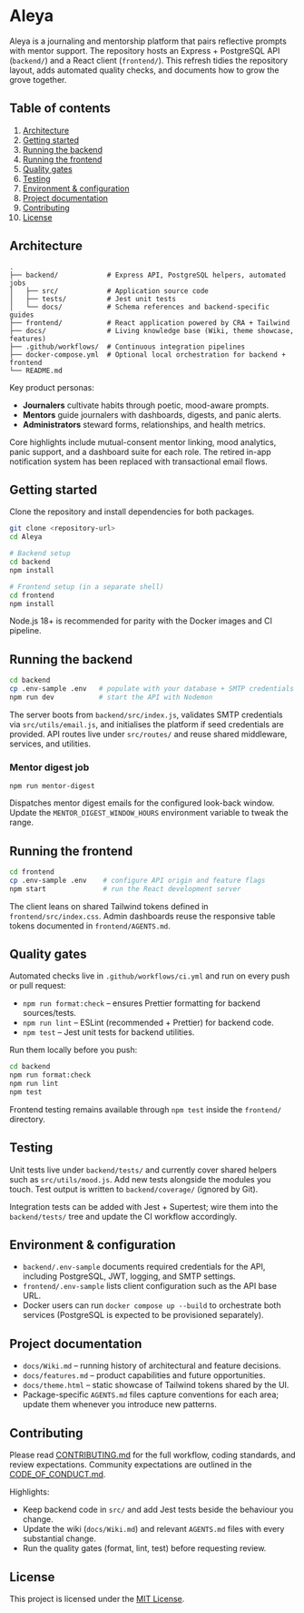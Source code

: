 # Aleya

Aleya is a journaling and mentorship platform that pairs reflective prompts with
mentor support. The repository hosts an Express + PostgreSQL API (`backend/`) and a
React client (`frontend/`). This refresh tidies the repository layout, adds automated
quality checks, and documents how to grow the grove together.

## Table of contents

1. [Architecture](#architecture)
2. [Getting started](#getting-started)
3. [Running the backend](#running-the-backend)
4. [Running the frontend](#running-the-frontend)
5. [Quality gates](#quality-gates)
6. [Testing](#testing)
7. [Environment & configuration](#environment--configuration)
8. [Project documentation](#project-documentation)
9. [Contributing](#contributing)
10. [License](#license)

## Architecture

```
.
├── backend/            # Express API, PostgreSQL helpers, automated jobs
│   ├── src/            # Application source code
│   ├── tests/          # Jest unit tests
│   └── docs/           # Schema references and backend-specific guides
├── frontend/           # React application powered by CRA + Tailwind
├── docs/               # Living knowledge base (Wiki, theme showcase, features)
├── .github/workflows/  # Continuous integration pipelines
├── docker-compose.yml  # Optional local orchestration for backend + frontend
└── README.md
```

Key product personas:

- **Journalers** cultivate habits through poetic, mood-aware prompts.
- **Mentors** guide journalers with dashboards, digests, and panic alerts.
- **Administrators** steward forms, relationships, and health metrics.

Core highlights include mutual-consent mentor linking, mood analytics, panic
support, and a dashboard suite for each role. The retired in-app notification
system has been replaced with transactional email flows.

## Getting started

Clone the repository and install dependencies for both packages.

```bash
git clone <repository-url>
cd Aleya

# Backend setup
cd backend
npm install

# Frontend setup (in a separate shell)
cd frontend
npm install
```

Node.js 18+ is recommended for parity with the Docker images and CI pipeline.

## Running the backend

```bash
cd backend
cp .env-sample .env   # populate with your database + SMTP credentials
npm run dev           # start the API with Nodemon
```

The server boots from `backend/src/index.js`, validates SMTP credentials via
`src/utils/email.js`, and initialises the platform if seed credentials are
provided. API routes live under `src/routes/` and reuse shared middleware,
services, and utilities.

### Mentor digest job

```
npm run mentor-digest
```

Dispatches mentor digest emails for the configured look-back window. Update the
`MENTOR_DIGEST_WINDOW_HOURS` environment variable to tweak the range.

## Running the frontend

```bash
cd frontend
cp .env-sample .env    # configure API origin and feature flags
npm start              # run the React development server
```

The client leans on shared Tailwind tokens defined in `frontend/src/index.css`.
Admin dashboards reuse the responsive table tokens documented in
`frontend/AGENTS.md`.

## Quality gates

Automated checks live in `.github/workflows/ci.yml` and run on every push or
pull request:

- `npm run format:check` – ensures Prettier formatting for backend sources/tests.
- `npm run lint` – ESLint (recommended + Prettier) for backend code.
- `npm test` – Jest unit tests for backend utilities.

Run them locally before you push:

```bash
cd backend
npm run format:check
npm run lint
npm test
```

Frontend testing remains available through `npm test` inside the `frontend/`
directory.

## Testing

Unit tests live under `backend/tests/` and currently cover shared helpers such as
`src/utils/mood.js`. Add new tests alongside the modules you touch. Test output
is written to `backend/coverage/` (ignored by Git).

Integration tests can be added with Jest + Supertest; wire them into the
`backend/tests/` tree and update the CI workflow accordingly.

## Environment & configuration

- `backend/.env-sample` documents required credentials for the API, including
  PostgreSQL, JWT, logging, and SMTP settings.
- `frontend/.env-sample` lists client configuration such as the API base URL.
- Docker users can run `docker compose up --build` to orchestrate both services
  (PostgreSQL is expected to be provisioned separately).

## Project documentation

- `docs/Wiki.md` – running history of architectural and feature decisions.
- `docs/features.md` – product capabilities and future opportunities.
- `docs/theme.html` – static showcase of Tailwind tokens shared by the UI.
- Package-specific `AGENTS.md` files capture conventions for each area; update
  them whenever you introduce new patterns.

## Contributing

Please read [CONTRIBUTING.md](CONTRIBUTING.md) for the full workflow, coding
standards, and review expectations. Community expectations are outlined in the
[CODE_OF_CONDUCT.md](CODE_OF_CONDUCT.md).

Highlights:

- Keep backend code in `src/` and add Jest tests beside the behaviour you change.
- Update the wiki (`docs/Wiki.md`) and relevant `AGENTS.md` files with every
  substantial change.
- Run the quality gates (format, lint, test) before requesting review.

## License

This project is licensed under the [MIT License](LICENSE).
